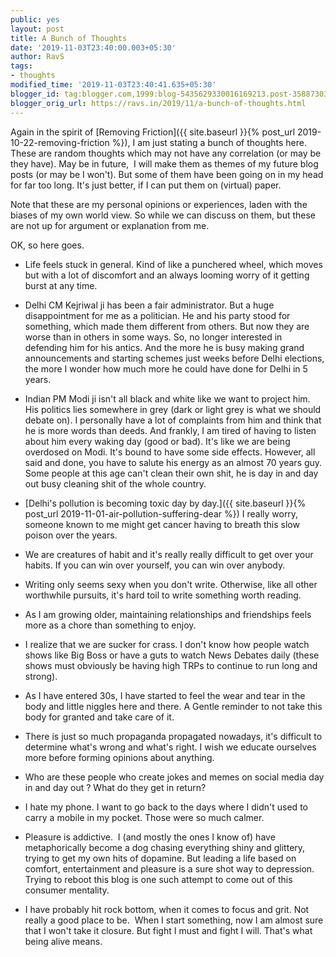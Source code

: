 ```yaml
---
public: yes
layout: post
title: A Bunch of Thoughts
date: '2019-11-03T23:40:00.003+05:30'
author: RavS
tags:
- thoughts
modified_time: '2019-11-03T23:40:41.635+05:30'
blogger_id: tag:blogger.com,1999:blog-5435629330016169213.post-3588730306529627231
blogger_orig_url: https://ravs.in/2019/11/a-bunch-of-thoughts.html
---
```


Again in the spirit of [Removing Friction]({{ site.baseurl }}{% post_url 2019-10-22-removing-friction %}), I am just stating a bunch of thoughts here. These are random thoughts which may not have any correlation (or may be they have). May be in future,  I will make them as themes of my future blog posts (or may be I won't). But some of them have been going on in my head for far too long. It's just better, if I can put them on (virtual) paper.

Note that these are my personal opinions or experiences, laden with the biases of my own world view. So while we can discuss on them, but these are not up for argument or explanation from me.

OK, so here goes.

- Life feels stuck in general. Kind of like a punchered wheel, which moves but with a lot of discomfort and an always looming worry of it getting burst at any time.

- Delhi CM Kejriwal ji has been a fair administrator. But a huge disappointment for me as a politician. He and his party stood for something, which made them different from others. But now they are worse than in others in some ways. So, no longer interested in defending him for his antics. And the more he is busy making grand announcements and starting schemes just weeks before Delhi elections, the more I wonder how much more he could have done for Delhi in 5 years. 

- Indian PM Modi ji isn't all black and white like we want to project him. His politics lies somewhere in grey (dark or light grey is what we should debate on). I personally have a lot of complaints from him and think that he is more words than deeds. And frankly, I am tired of having to listen about him every waking day (good or bad). It's like we are being overdosed on Modi. It's bound to have some side effects. However, all said and done, you have to salute his energy as an almost 70 years guy. Some people at this age can't clean their own shit, he is day in and day out busy cleaning shit of the whole country. 

- [Delhi's pollution is becoming toxic day by day.]({{ site.baseurl }}{% post_url 2019-11-01-air-pollution-suffering-dear %}) I really worry, someone known to me might get cancer having to breath this slow poison over the years.

- We are creatures of habit and it's really really difficult to get over your habits. If you can win over yourself, you can win over anybody. 

- Writing only seems sexy when you don't write. Otherwise, like all other worthwhile pursuits, it's hard toil to write something worth reading. 

- As I am growing older, maintaining relationships and friendships feels more as a chore than something to enjoy. 

- I realize that we are sucker for crass. I don't know how people watch shows like Big Boss or have a guts to watch News Debates daily (these shows must obviously be having high TRPs to continue to run long and strong). 

- As I have entered 30s, I have started to feel the wear and tear in the body and little niggles here and there. A Gentle reminder to not take this body for granted and take care of it. 

- There is just so much propaganda propagated nowadays, it's difficult to determine what's wrong and what's right. I wish we educate ourselves more before forming opinions about anything. 

- Who are these people who create jokes and memes on social media day in and day out ? What do they get in return? 

- I hate my phone. I want to go back to the days where I didn't used to carry a mobile in my pocket. Those were so much calmer. 

- Pleasure is addictive.  I (and mostly the ones I know of) have metaphorically become a dog chasing everything shiny and glittery, trying to get my own hits of dopamine. But leading a life based on comfort, entertainment and pleasure is a sure shot way to depression. Trying to reboot this blog is one such attempt to come out of this consumer mentality.

- I have probably hit rock bottom, when it comes to focus and grit. Not really a good place to be.  When I start something, now I am almost sure that I won't take it closure. But fight I must and fight I will. That's what being alive means.
